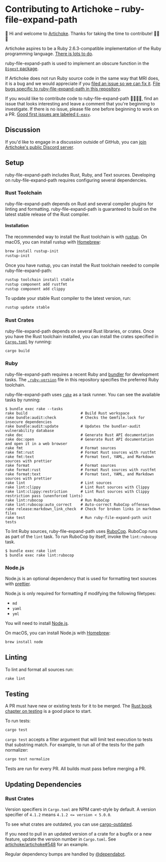 # Contributing to Artichoke – ruby-file-expand-path

👋 Hi and welcome to [Artichoke]. Thanks for taking the time to contribute!
💪💎🙌

Artichoke aspires to be a Ruby 2.6.3-compatible implementation of the Ruby
programming language. [There is lots to do].

ruby-file-expand-path is used to implement an obscure function in the [`Digest`
package].

If Artichoke does not run Ruby source code in the same way that MRI does, it is
a bug and we would appreciate if you [filed an issue so we can fix it]. [File
bugs specific to ruby-file-expand-path in this repository].

If you would like to contribute code to ruby-file-expand-path 👩‍💻👨‍💻, find an
issue that looks interesting and leave a comment that you're beginning to
investigate. If there is no issue, please file one before beginning to work on a
PR. [Good first issues are labeled `E-easy`].

## Discussion

If you'd like to engage in a discussion outside of GitHub, you can [join
Artichoke's public Discord server].

## Setup

ruby-file-expand-path includes Rust, Ruby, and Text sources. Developing on
ruby-file-expand-path requires configuring several dependencies.

### Rust Toolchain

ruby-file-expand-path depends on Rust and several compiler plugins for linting
and formatting. ruby-file-expand-path is guaranteed to build on the latest
stable release of the Rust compiler.

#### Installation

The recommended way to install the Rust toolchain is with [rustup]. On macOS,
you can install rustup with [Homebrew]:

```sh
brew install rustup-init
rustup-init
```

Once you have rustup, you can install the Rust toolchain needed to compile
ruby-file-expand-path:

```sh
rustup toolchain install stable
rustup component add rustfmt
rustup component add clippy
```

To update your stable Rust compiler to the latest version, run:

```sh
rustup update stable
```

### Rust Crates

ruby-file-expand-path depends on several Rust libraries, or crates. Once you
have the Rust toolchain installed, you can install the crates specified in
[`Cargo.toml`](Cargo.toml) by running:

```sh
cargo build
```

### Ruby

ruby-file-expand-path requires a recent Ruby and [bundler] for development
tasks. The [`.ruby-version`](.ruby-version) file in this repository specifies
the preferred Ruby toolchain.

ruby-file-expand-path uses [`rake`](Rakefile) as a task runner. You can see the
available tasks by running:

```console
$ bundle exec rake --tasks
rake build                        # Build Rust workspace
rake bundle:audit:check           # Checks the Gemfile.lock for insecure dependencies
rake bundle:audit:update          # Updates the bundler-audit vulnerability database
rake doc                          # Generate Rust API documentation
rake doc:open                     # Generate Rust API documentation and open it in a web browser
rake fmt                          # Format sources
rake fmt:rust                     # Format Rust sources with rustfmt
rake fmt:text                     # Format text, YAML, and Markdown sources with prettier
rake format                       # Format sources
rake format:rust                  # Format Rust sources with rustfmt
rake format:text                  # Format text, YAML, and Markdown sources with prettier
rake lint                         # Lint sources
rake lint:clippy                  # Lint Rust sources with Clippy
rake lint:clippy:restriction      # Lint Rust sources with Clippy restriction pass (unenforced lints)
rake lint:rubocop                 # Run RuboCop
rake lint:rubocop:auto_correct    # Auto-correct RuboCop offenses
rake release:markdown_link_check  # Check for broken links in markdown files
rake test                         # Run ruby-file-expand-path unit tests
```

To lint Ruby sources, ruby-file-expand-path uses [RuboCop]. RuboCop runs as part
of the `lint` task. To run RuboCop by itself, invoke the `lint:rubocop` task.

```console
$ bundle exec rake lint
$ bundle exec rake lint:rubocop
```

### Node.js

Node.js is an optional dependency that is used for formatting text sources with
[prettier].

Node.js is only required for formatting if modifying the following filetypes:

- `md`
- `yaml`
- `yml`

You will need to install [Node.js].

On macOS, you can install Node.js with [Homebrew]:

```sh
brew install node
```

## Linting

To lint and format all sources run:

```sh
rake lint
```

## Testing

A PR must have new or existing tests for it to be merged. The [Rust book chapter
on testing] is a good place to start.

To run tests:

```sh
cargo test
```

`cargo test` accepts a filter argument that will limit test execution to tests
that substring match. For example, to run all of the tests for the path
normalizer:

```sh
cargo test normalize
```

Tests are run for every PR. All builds must pass before merging a PR.

## Updating Dependencies

### Rust Crates

Version specifiers in `Cargo.toml` are NPM caret-style by default. A version
specifier of `4.1.2` means `4.1.2 <= version < 5.0.0`.

To see what crates are outdated, you can use [cargo-outdated].

If you need to pull in an updated version of a crate for a bugfix or a new
feature, update the version number in `Cargo.toml`. See
[artichoke/artichoke#548] for an example.

Regular dependency bumps are handled by [@dependabot].

[artichoke]: https://github.com/artichoke
[there is lots to do]: https://github.com/artichoke/artichoke/issues
[`digest` package]:
  https://ruby-doc.org/stdlib-2.6.3/libdoc/digest/rdoc/Digest.html#method-c-bubblebabble
[filed an issue so we can fix it]:
  https://github.com/artichoke/artichoke/issues/new
[file bugs specific to ruby-file-expand-path in this repository]:
  https://github.com/artichoke/ruby-file-expand-path/issues/new
[good first issues are labeled `e-easy`]:
  https://github.com/artichoke/ruby-file-expand-path/labels/E-easy
[join artichoke's public discord server]: https://discord.gg/QCe2tp2
[rustup]: https://rustup.rs/
[homebrew]: https://docs.brew.sh/Installation
[bundler]: https://bundler.io/
[rubocop]: https://github.com/rubocop-hq/rubocop
[prettier]: https://prettier.io/
[node.js]: https://nodejs.org/en/download/package-manager/
[rust book chapter on testing]:
  https://doc.rust-lang.org/book/ch11-00-testing.html
[cargo-outdated]: https://github.com/kbknapp/cargo-outdated
[artichoke/artichoke#548]: https://github.com/artichoke/artichoke/pull/548
[@dependabot]: https://dependabot.com/
